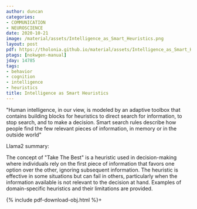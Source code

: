 ```yaml
---
author: duncan
categories:
- COMMUNICATION
- NEUROSCIENCE
date: 2020-10-21
image: /material/assets/Intelligence_as_Smart_Heuristics.png
layout: post
pdf: https://tholonia.github.io/material/assets/Intelligence_as_Smart_Heuristics.pdf
ptags: [nokwgen-manual] 
jday: 14785
tags:
- behavior
- cognition
- intelligence
- heuristics
title: Intelligence as Smart Heuristics
---
```


"Human intelligence, in our view, is modeled by an adaptive toolbox that contains building blocks for heuristics to direct search for information, to stop search, and to make a decision. Smart search rules describe how people find the few relevant pieces of information, in memory or in the outside world"

<!--more-->

Llama2 summary:

The concept of "Take The Best" is a heuristic used in decision-making where individuals rely on the first piece of information that favors one option over the other, ignoring subsequent information. The heuristic is effective in some situations but can fail in others, particularly when the information available is not relevant to the decision at hand. Examples of domain-specific heuristics and their limitations are provided.



{% include pdf-download-obj.html %}+ 
